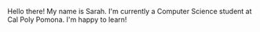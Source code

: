 Hello there!
My name is Sarah. I'm currently a Computer Science student at Cal Poly Pomona.
I'm happy to learn!


<!---
shchoe2598/shchoe2598 is a ✨ special ✨ repository because its `README.md` (this file) appears on your GitHub profile.
You can click the Preview link to take a look at your changes.
--->
